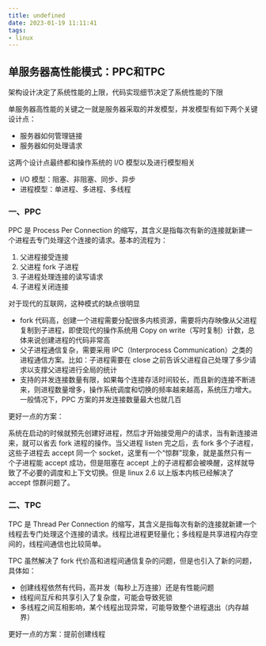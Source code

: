 ```yaml
---
title: undefined
date: 2023-01-19 11:11:41
tags:
- linux
---
```


## 单服务器高性能模式：PPC和TPC

架构设计决定了系统性能的上限，代码实现细节决定了系统性能的下限

单服务器高性能的关键之一就是服务器采取的并发模型，并发模型有如下两个关键设计点：

- 服务器如何管理链接
- 服务器如何处理请求

这两个设计点最终都和操作系统的 I/O 模型以及进行模型相关

- I/O 模型：阻塞、非阻塞、同步、异步
- 进程模型：单进程、多进程、多线程

### 一、PPC

PPC 是 Process Per Connection 的缩写，其含义是指每次有新的连接就新建一个进程去专门处理这个连接的请求。基本的流程为：

1. 父进程接受连接
2. 父进程 fork 子进程
3. 子进程处理连接的读写请求
4. 子进程关闭连接

对于现代的互联网，这种模式的缺点很明显

- fork 代码高，创建一个进程需要分配很多内核资源，需要将内存映像从父进程复制到子进程，即使现代的操作系统用 Copy on write（写时复制）计数，总体来说创建进程的代码非常高
- 父子进程通信复杂，需要采用 IPC（Interprocess Communication）之类的进程通信方案。比如：子进程需要在 close 之前告诉父进程自己处理了多少请求以支撑父进程进行全局的统计
- 支持的并发连接数量有限，如果每个连接存活时间较长，而且新的连接不断进来，则进程数量增多，操作系统调度和切换的频率越来越高，系统压力增大。一般情况下，PPC 方案的并发连接数量最大也就几百

更好一点的方案：

系统在启动的时候就预先创建好进程，然后才开始接受用户的请求，当有新连接进来，就可以省去 fork 进程的操作。当父进程 listen 完之后，去 fork 多个子进程，这些子进程去 accept 同一个 socket，这里有一个“惊群”现象，就是虽然只有一个子进程能 accept 成功，但是阻塞在 accept 上的子进程都会被唤醒，这样就导致了不必要的调度和上下文切换。但是 linux 2.6 以上版本内核已经解决了 accept 惊群问题了。

### 二、TPC

TPC 是 Thread Per Connection 的缩写，其含义是指每次有新的连接就新建一个线程去专门处理这个连接的请求。线程比进程更轻量化；多线程是共享进程内存空间的，线程间通信也比较简单。

TPC 虽然解决了 fork 代价高和进程间通信复杂的问题，但是也引入了新的问题，具体如：

- 创建线程依然有代码，高并发（每秒上万连接）还是有性能问题
- 线程间互斥和共享引入了复杂度，可能会导致死锁
- 多线程之间互相影响，某个线程出现异常，可能导致整个进程退出（内存越界）

更好一点的方案：提前创建线程

